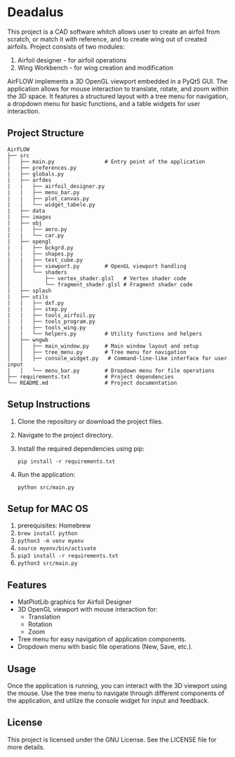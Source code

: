 # Deadalus

This project is a CAD software whitch allows user to create an airfoil from scratch, or match it with reference, and to create wing out of created airfoils.
Project consists of two modules:
1. Airfoil designer - for airfoil operations
2. Wing Workbench - for wing creation and modification
   
AirFLOW implements a 3D OpenGL viewport embedded in a PyQt5 GUI. The application allows for mouse interaction to translate, rotate, and zoom within the 3D space. It features a structured layout with a tree menu for navigation, a dropdown menu for basic functions, and a table widgets for user interaction.

## Project Structure

```
AirFLOW
├── src
│   ├── main.py                # Entry point of the application
|   ├── preferences.py
|   ├── globals.py
|   ├── arfdes
|   |   ├── airfoil_designer.py
|   |   ├── menu_bar.py
|   |   ├── plot_canvas.py
|   |   └── widget_tabele.py
|   ├── data
|   ├── images
|   ├── obj
|   |   ├── aero.py
|   |   └── car.py
|   ├── opengl
|   |   ├── bckgrd.py
|   |   ├── shapes.py
|   |   ├── test_cube.py
│   │   ├── viewport.py        # OpenGL viewport handling
│   │   └── shaders
│   │       ├── vertex_shader.glsl   # Vertex shader code
│   │       └── fragment_shader.glsl # Fragment shader code
|   ├── splash
|   ├── utils
|   |   ├── dxf.py
|   |   ├── step.py
|   |   ├── tools_airfoil.py
|   |   ├── tools_program.py
|   |   ├── tools_wing.py
│   |   └── helpers.py         # Utility functions and helpers
│   ├── wngwb
│   │   ├── main_window.py     # Main window layout and setup
│   │   ├── tree_menu.py       # Tree menu for navigation
│   │   ├── console_widget.py   # Command-line-like interface for user input
│   │   └── menu_bar.py        # Dropdown menu for file operations
├── requirements.txt           # Project dependencies
└── README.md                  # Project documentation
```

## Setup Instructions

1. Clone the repository or download the project files.
2. Navigate to the project directory.
3. Install the required dependencies using pip:

   ```
   pip install -r requirements.txt
   ```

4. Run the application:

   ```
   python src/main.py
   ```

## Setup for MAC OS

1. prerequisites: Homebrew
2. `brew install python`
3. `python3 -m venv myenv`
4. `source myenv/bin/activate`
5. `pip3 install -r requirements.txt`
6. `python3 src/main.py`

## Features

- MatPlotLib graphics for Airfoil Designer
- 3D OpenGL viewport with mouse interaction for:
  - Translation
  - Rotation
  - Zoom
- Tree menu for easy navigation of application components.
- Dropdown menu with basic file operations (New, Save, etc.).

## Usage

Once the application is running, you can interact with the 3D viewport using the mouse. Use the tree menu to navigate through different components of the application, and utilize the console widget for input and feedback.

## License

This project is licensed under the GNU License. See the LICENSE file for more details.
